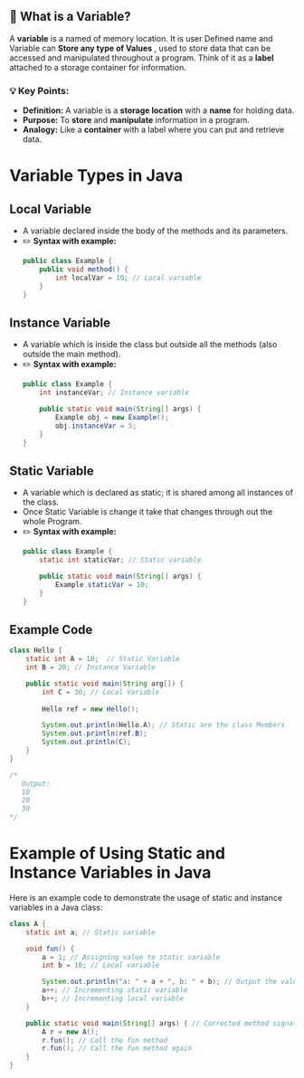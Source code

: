 ## 📝 What is a Variable?

A **variable** is a named of memory location. It is user Defined name and Variable can **Store any type of Values** , used to store data that can be accessed and manipulated throughout a program. Think of it as a **label** attached to a storage container for information.

### 💡 Key Points:
- **Definition:** A variable is a **storage location** with a **name** for holding data.
- **Purpose:** To **store** and **manipulate** information in a program.
- **Analogy:** Like a **container** with a label where you can put and retrieve data.

# Variable Types in Java

## Local Variable
- A variable declared inside the body of the methods and its parameters.
- ✏️ **Syntax with example:**
    ```java
    public class Example {
        public void method() {
            int localVar = 10; // Local variable
        }
    }
    ```

## Instance Variable
- A variable which is inside the class but outside all the methods (also outside the main method).
- ✏️ **Syntax with example:**
    ```java
    public class Example {
        int instanceVar; // Instance variable

        public static void main(String[] args) {
            Example obj = new Example();
            obj.instanceVar = 5;
        }
    }
    ```

## Static Variable
- A variable which is declared as static; it is shared among all instances of the class.
- Once Static Variable is change it take that changes through out the whole Program.
- ✏️ **Syntax with example:**
    ```java
    public class Example {
        static int staticVar; // Static variable

        public static void main(String[] args) {
            Example.staticVar = 10;
        }
    }
    ```

## Example Code

```java
class Hello {
    static int A = 10;  // Static Variable 
    int B = 20; // Instance Variable 

    public static void main(String arg[]) {
        int C = 30; // Local Variable 
        
        Hello ref = new Hello();

        System.out.println(Hello.A); // Static are the class Members
        System.out.println(ref.B);
        System.out.println(C);
    }
}

/* 
   Output: 
   10
   20
   30
*/
```
# Example of Using Static and Instance Variables in Java

Here is an example code to demonstrate the usage of static and instance variables in a Java class:

```java
class A {
    static int a; // Static variable

    void fun() {
        a = 1; // Assigning value to static variable
        int b = 10; // Local variable

        System.out.println("a: " + a + ", b: " + b); // Output the values of a and b
        a++; // Incrementing static variable 
        b++; // Incrementing local variable
    }

    public static void main(String[] args) { // Corrected method signature
        A r = new A();
        r.fun(); // Call the fun method
        r.fun(); // Call the fun method again
    }
}
```
